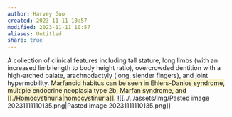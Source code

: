 ```yaml
---
author: Harvey Guo
created: 2023-11-11 10:57
modified: 2023-11-11 10:57
aliases: Untitled
share: true
---
```



A collection of clinical features including tall stature, long limbs (with an increased limb length to body height ratio), overcrowded dentition with a high-arched palate, arachnodactyly (long, slender fingers), and joint hypermobility. <span style="background:rgba(240, 200, 0, 0.2)">Marfanoid habitus can be seen in Ehlers-Danlos syndrome, multiple endocrine neoplasia type 2b, Marfan syndrome, and [[./Homocystinuria|homocystinuria]].</span>
![[../../assets/img/Pasted image 20231111110135.png|Pasted image 20231111110135.png]]